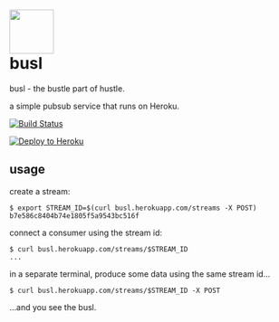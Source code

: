 # <img src="https://i.cloudup.com/WSKggRp4ZX.svg" width=78 /> <br/> busl

busl - the bustle part of hustle.

a simple pubsub service that runs on Heroku.

[![Build Status](https://travis-ci.org/naaman/busl.svg?branch=master)](https://travis-ci.org/naaman/busl)

[![Deploy to Heroku](https://www.herokucdn.com/deploy/button.png)](https://heroku.com/deploy)

## usage

create a stream:

```
$ export STREAM_ID=$(curl busl.herokuapp.com/streams -X POST)
b7e586c8404b74e1805f5a9543bc516f
```

connect a consumer using the stream id:

```
$ curl busl.herokuapp.com/streams/$STREAM_ID
...
```

in a separate terminal, produce some data using the same stream id...

```
$ curl busl.herokuapp.com/streams/$STREAM_ID -X POST
```

...and you see the busl.
